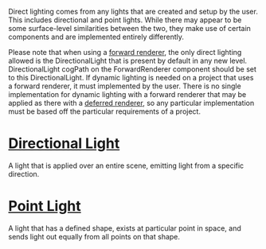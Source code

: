 Direct lighting comes from any lights that are created and setup by the user. This includes directional and point lights. While there may appear to be some surface-level similarities between the two, they make use of certain components and are implemented entirely differently.

Please note that when using a [forward renderer](https://github.com/ZilchEngine/ZilchDocs/blob/master/zilch_editor_documentation/zilchmanual/graphics/renderer.markdown), the only direct lighting allowed is the DirectionalLight that is present by default in any new level. DirectionalLight cogPath on the ForwardRenderer component should be set to this DirectionalLight. If dynamic lighting is needed on a project that uses a forward renderer, it must implemented by the user. There is no single implementation for dynamic lighting with a forward renderer that may be applied as there with a [deferred renderer](https://github.com/ZilchEngine/ZilchDocs/blob/master/zilch_editor_documentation/zilchmanual/graphics/renderer.markdown), so any particular implementation must be based off the particular requirements of a project.

 # [Directional Light](https://github.com/ZilchEngine/ZilchDocs/blob/master/zilch_editor_documentation/zilchmanual/graphics/lighting/direct_lighting/directional_light.markdown)
A light that is applied over an entire scene, emitting light from a specific direction.

 # [Point Light](https://github.com/ZilchEngine/ZilchDocs/blob/master/zilch_editor_documentation/zilchmanual/graphics/lighting/direct_lighting/point_light.markdown)
A light that has a defined shape, exists at particular point in space, and sends light out equally from all points on that shape. 

 